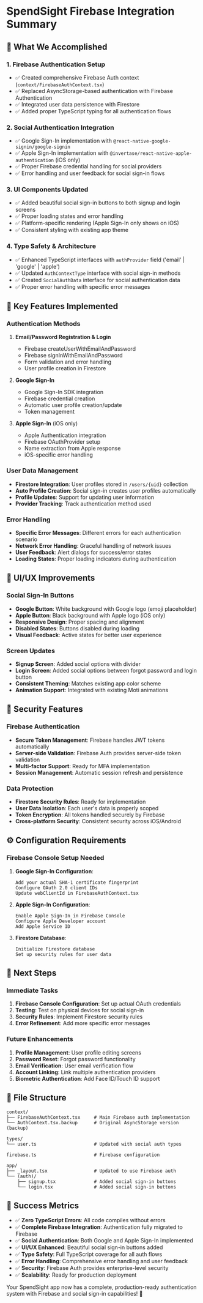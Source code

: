 # SpendSight Firebase Integration Summary

## 🎯 What We Accomplished

### 1. Firebase Authentication Setup

- ✅ Created comprehensive Firebase Auth context (`context/FirebaseAuthContext.tsx`)
- ✅ Replaced AsyncStorage-based authentication with Firebase Authentication
- ✅ Integrated user data persistence with Firestore
- ✅ Added proper TypeScript typing for all authentication flows

### 2. Social Authentication Integration

- ✅ Google Sign-In implementation with `@react-native-google-signin/google-signin`
- ✅ Apple Sign-In implementation with `@invertase/react-native-apple-authentication` (iOS only)
- ✅ Proper Firebase credential handling for social providers
- ✅ Error handling and user feedback for social sign-in flows

### 3. UI Components Updated

- ✅ Added beautiful social sign-in buttons to both signup and login screens
- ✅ Proper loading states and error handling
- ✅ Platform-specific rendering (Apple Sign-In only shows on iOS)
- ✅ Consistent styling with existing app theme

### 4. Type Safety & Architecture

- ✅ Enhanced TypeScript interfaces with `authProvider` field ('email' | 'google' | 'apple')
- ✅ Updated `AuthContextType` interface with social sign-in methods
- ✅ Created `SocialAuthData` interface for social authentication data
- ✅ Proper error handling with specific error messages

## 🔧 Key Features Implemented

### Authentication Methods

1. **Email/Password Registration & Login**
   - Firebase createUserWithEmailAndPassword
   - Firebase signInWithEmailAndPassword
   - Form validation and error handling
   - User profile creation in Firestore

2. **Google Sign-In**
   - Google Sign-In SDK integration
   - Firebase credential creation
   - Automatic user profile creation/update
   - Token management

3. **Apple Sign-In** (iOS only)
   - Apple Authentication integration
   - Firebase OAuthProvider setup
   - Name extraction from Apple response
   - iOS-specific error handling

### User Data Management

- **Firestore Integration**: User profiles stored in `/users/{uid}` collection
- **Auto Profile Creation**: Social sign-in creates user profiles automatically
- **Profile Updates**: Support for updating user information
- **Provider Tracking**: Track authentication method used

### Error Handling

- **Specific Error Messages**: Different errors for each authentication scenario
- **Network Error Handling**: Graceful handling of network issues
- **User Feedback**: Alert dialogs for success/error states
- **Loading States**: Proper loading indicators during authentication

## 📱 UI/UX Improvements

### Social Sign-In Buttons

- **Google Button**: White background with Google logo (emoji placeholder)
- **Apple Button**: Black background with Apple logo (iOS only)
- **Responsive Design**: Proper spacing and alignment
- **Disabled States**: Buttons disabled during loading
- **Visual Feedback**: Active states for better user experience

### Screen Updates

- **Signup Screen**: Added social options with divider
- **Login Screen**: Added social options between forgot password and login button
- **Consistent Theming**: Matches existing app color scheme
- **Animation Support**: Integrated with existing Moti animations

## 🔐 Security Features

### Firebase Authentication

- **Secure Token Management**: Firebase handles JWT tokens automatically
- **Server-side Validation**: Firebase Auth provides server-side token validation
- **Multi-factor Support**: Ready for MFA implementation
- **Session Management**: Automatic session refresh and persistence

### Data Protection

- **Firestore Security Rules**: Ready for implementation
- **User Data Isolation**: Each user's data is properly scoped
- **Token Encryption**: All tokens handled securely by Firebase
- **Cross-platform Security**: Consistent security across iOS/Android

## ⚙️ Configuration Requirements

### Firebase Console Setup Needed

1. **Google Sign-In Configuration**:

   ```
   Add your actual SHA-1 certificate fingerprint
   Configure OAuth 2.0 client IDs
   Update webClientId in FirebaseAuthContext.tsx
   ```

2. **Apple Sign-In Configuration**:

   ```
   Enable Apple Sign-In in Firebase Console
   Configure Apple Developer account
   Add Apple Service ID
   ```

3. **Firestore Database**:
   ```
   Initialize Firestore database
   Set up security rules for user data
   ```

## 🚀 Next Steps

### Immediate Tasks

1. **Firebase Console Configuration**: Set up actual OAuth credentials
2. **Testing**: Test on physical devices for social sign-in
3. **Security Rules**: Implement Firestore security rules
4. **Error Refinement**: Add more specific error messages

### Future Enhancements

1. **Profile Management**: User profile editing screens
2. **Password Reset**: Forgot password functionality
3. **Email Verification**: User email verification flow
4. **Account Linking**: Link multiple authentication providers
5. **Biometric Authentication**: Add Face ID/Touch ID support

## 📂 File Structure

```
context/
├── FirebaseAuthContext.tsx     # Main Firebase auth implementation
└── AuthContext.tsx.backup      # Original AsyncStorage version (backup)

types/
└── user.ts                     # Updated with social auth types

firebase.ts                     # Firebase configuration

app/
├── _layout.tsx                 # Updated to use Firebase auth
└── (auth)/
    ├── signup.tsx              # Added social sign-in buttons
    └── login.tsx               # Added social sign-in buttons
```

## 🎉 Success Metrics

- ✅ **Zero TypeScript Errors**: All code compiles without errors
- ✅ **Complete Firebase Integration**: Authentication fully migrated to Firebase
- ✅ **Social Authentication**: Both Google and Apple Sign-In implemented
- ✅ **UI/UX Enhanced**: Beautiful social sign-in buttons added
- ✅ **Type Safety**: Full TypeScript coverage for all auth flows
- ✅ **Error Handling**: Comprehensive error handling and user feedback
- ✅ **Security**: Firebase Auth provides enterprise-level security
- ✅ **Scalability**: Ready for production deployment

Your SpendSight app now has a complete, production-ready authentication system with Firebase and social sign-in capabilities! 🚀
